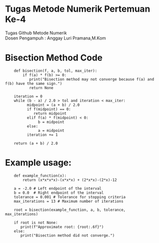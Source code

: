 # Tugas Metode Numerik Pertemuan Ke-4
Tugas Github Metode Numerik <br>
Dosen Pengampuh : Anggay Luri Pramana,M.Kom

# Bisection Method Code
        def bisection(f, a, b, tol, max_iter):
            if f(a) * f(b) >= 0:
               print("Bisection method may not converge because f(a) and f(b) have the same sign.")
               return None

        iteration = 0
        while (b - a) / 2.0 > tol and iteration < max_iter:
              midpoint = (a + b) / 2.0
              if f(midpoint) == 0:
                 return midpoint
              elif f(a) * f(midpoint) < 0:
                   b = midpoint
              else:
                   a = midpoint
              iteration += 1

        return (a + b) / 2.0

# Example usage:
        def example_function(x):
            return (x*x*x*x)-(x*x*x) + (2*x*x)-(2*x)-12

        a = -2.0 # Left endpoint of the interval
        b = 0.0  # Right endpoint of the interval
        tolerance = 0.001 # Tolerance for stopping criteria
        max_iterations = 13 # Maximum number of iterations

        root = bisection(example_function, a, b, tolerance, max_iterations)

        if root is not None:
           print(f"Approximate root: {root:.6f}")
        else:
           print("Bisection method did not converge.")
